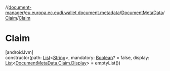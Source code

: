 //[document-manager](../../../../index.md)/[eu.europa.ec.eudi.wallet.document.metadata](../../index.md)/[DocumentMetaData](../index.md)/[Claim](index.md)/[Claim](-claim.md)

# Claim

[androidJvm]\
constructor(path: [List](https://kotlinlang.org/api/latest/jvm/stdlib/kotlin-stdlib/kotlin.collections/-list/index.html)&lt;[String](https://kotlinlang.org/api/latest/jvm/stdlib/kotlin-stdlib/kotlin/-string/index.html)&gt;, mandatory: [Boolean](https://kotlinlang.org/api/latest/jvm/stdlib/kotlin-stdlib/kotlin/-boolean/index.html)? = false, display: [List](https://kotlinlang.org/api/latest/jvm/stdlib/kotlin-stdlib/kotlin.collections/-list/index.html)&lt;[DocumentMetaData.Claim.Display](-display/index.md)&gt; = emptyList())
